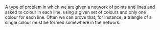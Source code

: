 A type of problem in which we are given a network of points and lines
and asked to colour in each line, using a given set of colours and only
one colour for each line. Often we can prove that, for instance, a
triangle of a single colour must be formed somewhere in the network.
